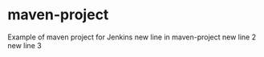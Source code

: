 # maven-project
Example of maven project for Jenkins
new line in maven-project
new line 2
new line 3
